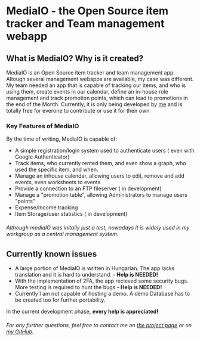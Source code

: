 # MediaIO - the Open Source item tracker and Team management webapp

## What is MediaIO? Why is it created?
MediaIO is an Open Source item tracker and team management app. Altough several management webapps are available, my case was different.  My team needed an app that is capable of tracking our items, and who is using them, create events in our calendar, define an in-house role management and track promotion points, which can lead to promotions in the end of the Month. Currently, it is only being developed by [me](https://github.com/d3rang3 "me") and is totally free for everone to contribute or use it for their own

### Key Features of MediaIO
By the time of writing, MediaIO is capable of:
- A simple registration/login system used to authenticate users ( even with Google Authenticator)
-  Track items, who currently rented them, and even show a graph, who used the specific item, and when.
- Manage an inhouse calendar, allowing users to edit, remove and add events, even worksheets to events
- Provide a connection to an FTP fileserver ( in development)
- Manage a "promotion table", allowing Administrators to manage users "points"
- Expense/Income tracking
- Item Storage/user statistics ( in development)

###### Although mediaIO was initally just a test, nowadays it is widely used in my workgroup as a central management system.
## Currently known issues
- A large portion of MediaIO is written in Hungarian. The app lacks translation and it is hard to understand. **- Help is NEEDED!**
- With the implementation of 2FA, the app recieved some security bugs. More testing is required to hunt the bugs  **- Help is NEEDED!**
- Currently I am not capable of hosting a demo. A demo Database has to be created too for further portability.

In the current development phase, **every help is appreciated!**

###### For any further questions, feel free to contact me on [the project page](https://github.com/d3rang3/mediaio "the project's page") or on [my GitHub](https://github.com/d3rang3 "my GitHub").

